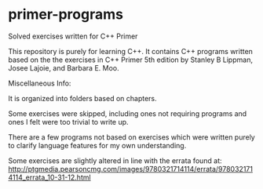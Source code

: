 # primer-programs
Solved exercises written for C++ Primer

This repository is purely for learning C++. 
It contains C++ programs written based on the the exercises in C++ Primer 5th edition by Stanley B Lippman, Josee Lajoie, and Barbara E. Moo. 

Miscellaneous Info:   

It is organized into folders based on chapters. 

Some exercises were skipped, including ones not requiring programs and ones I felt were too trivial to write up.

There are a few programs not based on exercises which were written purely to clarify language features for my own understanding.

Some exercises are slightly altered in line with the errata found at: http://ptgmedia.pearsoncmg.com/images/9780321714114/errata/9780321714114_errata_10-31-12.html
